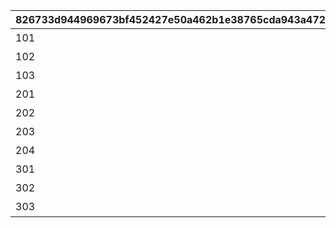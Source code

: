 |826733d944969673bf452427e50a462b1e38765cda943a472f3917e2e11a0fd1|659a9a264a8c3a4849a91ac14cc2edcc285649cbab3974ec38ab14aa8e69af21|ce550b96e01407c35cec76ac95e5adf3f037fb70a082aca3115e74b578db57b3|ab39ab79cbfaa593479f42a3f2e47312731ab8756eda2bfd2e7788a6e0620de4|ca3ff2b9fd28dcfca000fed1ee5bce9dc18ae7aedaf0793543d9201c756014c3|896bd6ac7bdd6914322c2405e35c184972bcb33ebd2ce503e91315114c4fc15f|
| --- | --- | --- | --- | --- | --- |
|101|13|ちぇるるんインパクト|12|特別講座プレゼンレポート|1|
|102|14|クロエご明察|13|特別講座プレゼンレポート|1|
|103|22|吹き散らせ先輩風|14|特別講座プレゼンレポート|1|
|201|23|アキノのリーダーシップ|22|メルクリウス財団活動日誌|2|
|202|24|燃えろたい焼き魂|23|メルクリウス財団活動日誌|2|
|203|25|麦しゅわに不可能なし|24|メルクリウス財団活動日誌|2|
|204|32|ミフユの説教１日コース|25|メルクリウス財団活動日誌|2|
|301|33|発泡と生菓子の哲学|32|ユニのメモ帳|3|
|302|34|虎穴に潜らずんば|33|ユニのメモ帳|3|
|303|0|動作試験と破滅の誘惑|34|ユニのメモ帳|3|